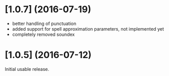 # [1.0.7] (2016-07-19)
- better handling of punctuation
- added support for spell approximation parameters, not implemented yet
- completely removed soundex

# [1.0.5] (2016-07-12)

Initial usable release.
